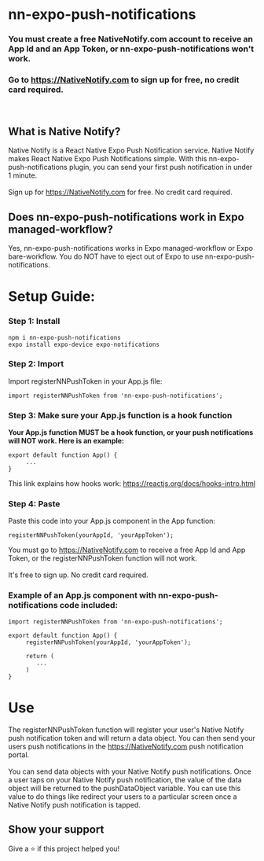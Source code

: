 # nn-expo-push-notifications

### You must create a free NativeNotify.com account to receive an App Id and an App Token, or nn-expo-push-notifications won't work.
### Go to https://NativeNotify.com to sign up for free, no credit card required.

<br/>

## What is Native Notify?
Native Notify is a React Native Expo Push Notification service. Native Notify makes React Native Expo Push Notifications simple. With this nn-expo-push-notifications plugin, you can send your first push notification in under 1 minute.
<br/><br/>
Sign up for https://NativeNotify.com for free. No credit card required.

## Does nn-expo-push-notifications work in Expo managed-workflow?
Yes, nn-expo-push-notifications works in Expo managed-workflow or Expo bare-workflow. You do NOT have to eject out of Expo to use nn-expo-push-notifications.

# Setup Guide:

### Step 1: Install
```
npm i nn-expo-push-notifications 
expo install expo-device expo-notifications
```

### Step 2: Import
Import registerNNPushToken in your App.js file:
```
import registerNNPushToken from 'nn-expo-push-notifications';
```

### Step 3: Make sure your App.js function is a hook function
<strong>Your App.js function MUST be a hook function, or your push notifications will NOT work. Here is an example: </strong>
<br/>
```
export default function App() {
     ...
}
```

This link explains how hooks work: <a href="https://reactjs.org/docs/hooks-intro.html" target="_blank">https://reactjs.org/docs/hooks-intro.html</a>

### Step 4: Paste
Paste this code into your App.js component in the App function:
```
registerNNPushToken(yourAppId, 'yourAppToken');
```
You must go to https://NativeNotify.com to receive a free App Id and App Token, or the registerNNPushToken function will not work. 
<br/><br/>
It's free to sign up. No credit card required.

### Example of an App.js component with nn-expo-push-notifications code included:
```
import registerNNPushToken from 'nn-expo-push-notifications';

export default function App() {
     registerNNPushToken(yourAppId, 'yourAppToken');

     return (
        ...
     )
}
```

# Use
The registerNNPushToken function will register your user's Native Notify push notification token and will return a data object. You can then send your users push notifications in the https://NativeNotify.com push notification portal.
<br/><br/>
You can send data objects with your Native Notify push notifications. Once a user taps on your Native Notify push notification, the value of the data object will be returned to the pushDataObject variable. You can use this value to do things like redirect your users to a particular screen once a Native Notify push notification is tapped.

## Show your support
Give a ⭐️ if this project helped you!
